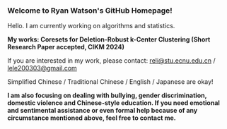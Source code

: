 ### Welcome to Ryan Watson's GitHub Homepage! 

<!--
**HonokaKousaka/HonokaKousaka** is a ✨ _special_ ✨ repository because its `README.md` (this file) appears on your GitHub profile.

Here are some ideas to get you started:

- 🔭 I’m currently working on ...
- 🌱 I’m currently learning ...
- 👯 I’m looking to collaborate on ...
- 🤔 I’m looking for help with ...
- 💬 Ask me about ...
- 📫 How to reach me: ...
- 😄 Pronouns: ...
- ⚡ Fun fact: ...
-->

Hello. I am currently working on algorithms and statistics. 

**My works: Coresets for Deletion-Robust k-Center Clustering (Short Research Paper accepted, CIKM 2024)**

If you are interested in my work, please contact: reli@stu.ecnu.edu.cn / lele200303@gmail.com

Simplified Chinese / Traditional Chinese / English / Japanese are okay!

**I am also focusing on dealing with bullying, gender discrimination, domestic violence and Chinese-style education. If you need emotional and sentimental assistance or even formal help because of any circumstance mentioned above, feel free to contact me.**
